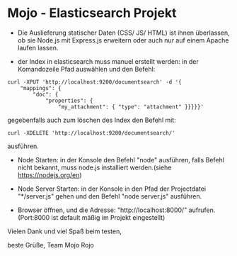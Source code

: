 # Mojo - Elasticsearch Projekt

- Die Auslieferung statischer Daten (CSS/ JS/ HTML) ist ihnen überlassen,
  ob sie Node.js mit Express.js erweitern oder auch nur auf einem Apache
  laufen lassen.

- der Index in elasticsearch muss manuel erstellt werden:
  in der Komandozeile Pfad auswählen und den Befehl:

```	
curl -XPUT 'http://localhost:9200/documentsearch' -d '{
    "mappings": {
        "doc": {
            "properties": {
                "my_attachment": { "type": "attachment" }}}}}'
  ```
  
  gegebenfalls auch zum löschen des Index den Befehl mit: 
  ```
  curl -XDELETE 'http://localhost:9200/documentsearch/'
 ```
 ausführen.

- Node Starten: in der Konsole den Befehl "node" ausführen, falls Befehl nicht bekannt, muss node.js installiert werden.(siehe https://nodejs.org/en) 
- Node Server Starten: in der Konsole in den Pfad der Projectdatei "*/server.js" gehen und den Befehl "node server.js" ausführen.

- Browser öffnen, und die Adresse: "http://localhost:8000/" aufrufen.(Port:8000 ist default mäßig im Projekt eingestellt)

Vielen Dank und viel Spaß beim testen,

beste Grüße, Team Mojo Rojo
